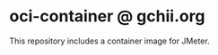 oci-container @ gchii.org
=========================

This repository includes a container image for JMeter.
